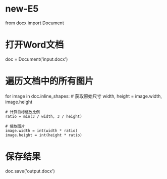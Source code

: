 # new-E5
from docx import Document

# 打开Word文档
doc = Document('input.docx')

# 遍历文档中的所有图片
for image in doc.inline_shapes:
    # 获取原始尺寸
    width, height = image.width, image.height

    # 计算目标缩放比例
    ratio = min(3 / width, 3 / height)

    # 缩放图片
    image.width = int(width * ratio)
    image.height = int(height * ratio)

# 保存结果
doc.save('output.docx')


